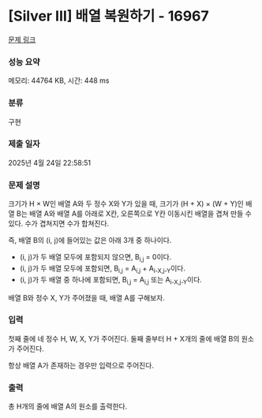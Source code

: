 # [Silver III] 배열 복원하기 - 16967 

[문제 링크](https://www.acmicpc.net/problem/16967) 

### 성능 요약

메모리: 44764 KB, 시간: 448 ms

### 분류

구현

### 제출 일자

2025년 4월 24일 22:58:51

### 문제 설명

<p>크기가 H × W인 배열 A와 두 정수 X와 Y가 있을 때, 크기가 (H + X) × (W + Y)인 배열 B는 배열 A와 배열 A를 아래로 X칸, 오른쪽으로 Y칸 이동시킨 배열을 겹쳐 만들 수 있다. 수가 겹쳐지면 수가 합쳐진다.</p>

<p>즉, 배열 B의 (i, j)에 들어있는 값은 아래 3개 중 하나이다.</p>

<ul>
	<li>(i, j)가 두 배열 모두에 포함되지 않으면, B<sub>i,j</sub> = 0이다.</li>
	<li>(i, j)가 두 배열 모두에 포함되면, B<sub>i,j</sub> = A<sub>i,j</sub> + A<sub>i-X,j-Y</sub>이다.</li>
	<li>(i, j)가 두 배열 중 하나에 포함되면, B<sub>i,j</sub> = A<sub>i,j</sub> 또는 A<sub>i-X,j-Y</sub>이다.</li>
</ul>

<p>배열 B와 정수 X, Y가 주어졌을 때, 배열 A를 구해보자.</p>

### 입력 

 <p>첫째 줄에 네 정수 H, W, X, Y가 주어진다. 둘째 줄부터 H + X개의 줄에 배열 B의 원소가 주어진다.</p>

<p>항상 배열 A가 존재하는 경우만 입력으로 주어진다.</p>

### 출력 

 <p>총 H개의 줄에 배열 A의 원소를 출력한다.</p>

